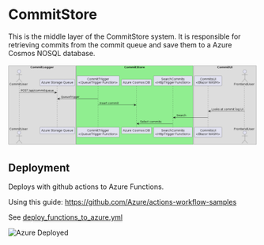 # CommitStore

This is the middle layer of the CommitStore system. It is responsible for retrieving commits from the commit queue and save them to a Azure Cosmos NOSQL database.

![Big Picture Diagram](docs/images/big_picture_diagram.png)

## Deployment

Deploys with github actions to Azure Functions.

Using this guide: https://github.com/Azure/actions-workflow-samples

See [deploy_functions_to_azure.yml](.github/workflows/deploy_functions_to_azure.yml)

![Azure Deployed](https://github.com/dalager/gitcommitstore/actions/workflows/deploy_functions_to_azure.yml/badge.svg)
